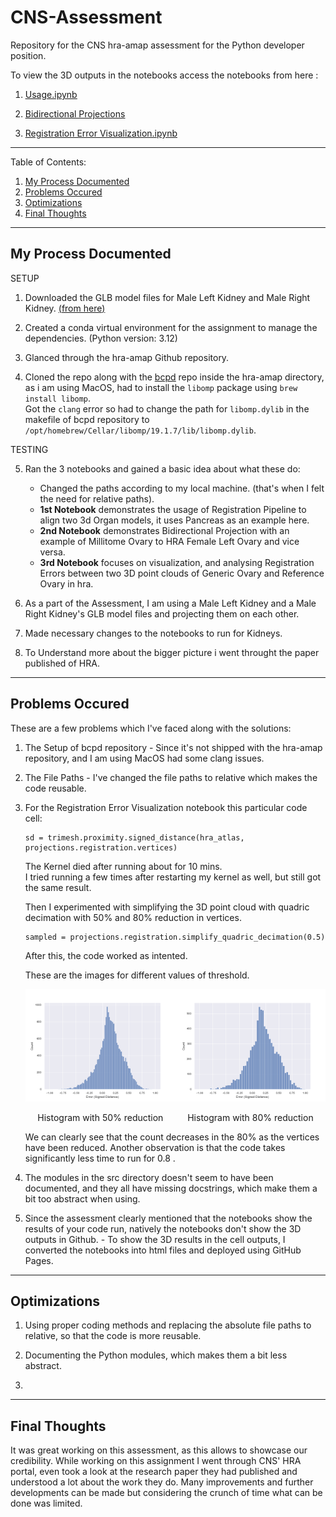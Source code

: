 # **CNS-Assessment**
Repository for the CNS hra-amap assessment for the Python developer position.

To view the 3D outputs in the notebooks access the notebooks from here :

1. [<ins>Usage.ipynb</ins>](https://daj8112.github.io/CNS-Assessment/)

2. [<ins>Bidirectional Projections</ins>](https://daj8112.github.io/CNS-Assessment/BidirectionalProjections.html)

3. [<ins>Registration Error Visualization.ipynb</ins>](https://daj8112.github.io/CNS-Assessment/RegistrationErrorVisualization.html)


 ---
 Table of Contents:
 1. [My Process Documented](#my-process-documented)
 2. [Problems Occured](#problems-occured)
 3. [Optimizations](#optimizations)
 4. [Final Thoughts](#final-thoughts)

 ---
##  **My Process Documented**


SETUP

1. Downloaded the GLB model files for Male Left Kidney and Male Right Kidney. [(<ins>from here</ins>)](https://humanatlas.io/3d-reference-library?version=2.2&organ=All%20Organs)

2. Created a conda virtual environment for the assignment to manage the dependencies.
    (Python version: 3.12)

3. Glanced through the hra-amap Github repository.

4. Cloned the repo along with the [<ins>bcpd</ins>](https://github.com/ohirose/bcpd) repo inside the hra-amap directory, as i am using MacOS, had to install the `libomp` package using `brew install libomp`. <br>
Got the `clang` error so had to change the path for `libomp.dylib` in the makefile of bcpd repository to  ` /opt/homebrew/Cellar/libomp/19.1.7/lib/libomp.dylib`.

TESTING

5. Ran the 3 notebooks and gained a basic idea about what these do:
    - Changed the paths according to my local machine. (that's when I felt the need for relative paths).
    - **1st Notebook** demonstrates the usage of Registration Pipeline to align two 3d Organ models, it uses Pancreas as an example here.
    - **2nd Notebook** demonstrates Bidirectional Projection with an example of Millitome Ovary to HRA Female Left Ovary and vice versa.
    - **3rd Notebook** focuses on visualization, and analysing Registration Errors between two 3D point clouds of Generic Ovary and Reference Ovary in hra.

6. As a part of the Assessment, I am using a Male Left Kidney and a Male Right Kidney's GLB model files and projecting them on each other.

7. Made necessary changes to the notebooks to run for Kidneys.

8. To Understand more about the bigger picture i went throught the paper published of HRA.

---
##  **Problems Occured**

These are a few problems which I've faced along with the solutions:

1. The Setup of bcpd repository - Since it's not shipped with the hra-amap repository, and I am using MacOS had some clang issues.

2. The File Paths - I've changed the file paths to relative which makes the code reusable.

3. For the Registration Error Visualization notebook this particular code cell: 

    ```
    sd = trimesh.proximity.signed_distance(hra_atlas, projections.registration.vertices)
    ```
    The Kernel died after running about for 10 mins.<br>
    I tried running a few times after restarting my kernel as well, but still got the same result.<br>

    Then I experimented with simplifying the 3D point cloud with quadric decimation with 50% and 80% reduction in vertices. 

    ```
    sampled = projections.registration.simplify_quadric_decimation(0.5)
    ```
    After this, the code worked as intented.

    These are the images for different values of threshold.


      <div style="display: flex; justify-content: space-between;">
        <div style="text-align: center;">
            <img src="./hra_amap/results_images/hist50.png" width="450" />
            <p>Histogram with 50% reduction</p>
        </div>
        <div style="text-align: center;">
            <img src="./hra_amap/results_images/hist80.png" width="450" />
            <p>Histogram with 80% reduction</p>
        </div>
     </div>
    We can clearly see that the count decreases in the 80% as the vertices have been reduced.
    Another observation is that the code takes significantly less time to run for 0.8 .

4. The modules in the src directory doesn't seem to have been documented, and they all have missing docstrings, which make them a bit too abstract when using.

5. Since the assessment clearly mentioned that the notebooks show the results of your code run, natively the notebooks don't show the 3D outputs in Github. - To show the 3D results in the cell outputs, I converted the notebooks into html files and deployed using GitHub Pages.

---
## **Optimizations**


1. Using proper coding methods and replacing the absolute file paths to relative, so that the code is more reusable.

2. Documenting the Python modules, which makes them a bit less abstract.

3. 

---
##  **Final Thoughts**

It was great working on this assessment, as this allows to showcase our credibility. While working on this assignment I went through CNS' HRA portal, even took a look at the research paper they had published and understood a lot about the work they do. Many improvements and further developments can be made but considering the crunch of time what can be done was limited.
